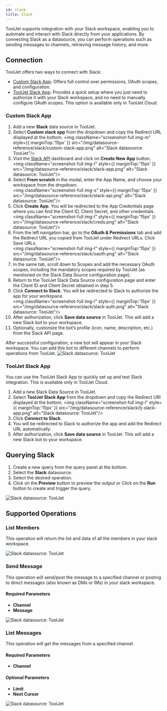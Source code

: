 ```yaml
---
id: slack
title: Slack
---
```


ToolJet supports integration with your Slack workspace, enabling you to automate and interact with Slack directly from your applications. By connecting Slack as a datasource, you can perform operations such as sending messages to channels, retrieving message history, and more.

## Connection

ToolJet offers two ways to connect with Slack:
- [Custom Slack App](#custom-slack-app): Offers full control over permissions, OAuth scopes, and configuration.
- [ToolJet Slack App](#tooljet-slack-app): Provides a quick setup where you just need to authorize it with your Slack workspace, and no need to manually configure OAuth scopes. This option is available only in ToolJet Cloud.

### Custom Slack App

1. Add a new **Slack** data source in ToolJet.
2. Select **Custom slack app** from the dropdown and copy the Redirect URL displayed at the bottom.
    <img className="screenshot-full img-m" style={{ marginTop:'15px' }} src="/img/datasource-reference/slack/custom-slack-app.png" alt="Slack datasource: ToolJet"/>
3. Visit the [Slack API](https://api.slack.com/apps) dashboard and click on **Create New App** button. <br/>
    <img className="screenshot-full img-l" style={{ marginTop:'15px' }} src="/img/datasource-reference/slack/slack-app.png" alt="Slack datasource: ToolJet"/>
4. Select **From scratch** in the modal, enter the App Name, and choose your workspace from the dropdown. <br/>
    <img className="screenshot-full img-s" style={{ marginTop:'15px' }} src="/img/datasource-reference/slack/slack-api.png" alt="Slack datasource: ToolJet"/>
5. Click **Create App**. You will be redirected to the App Credentials page where you can find the Client ID, Client Secret, and other credentials. <br/>
    <img className="screenshot-full img-l" style={{ marginTop:'15px' }} src="/img/datasource-reference/slack/creds.png" alt="Slack datasource: ToolJet"/>
6. From the left navigation bar, go to the **OAuth & Permissions** tab and add the Redirect URL you copied from ToolJet under Redirect URLs. Click Save URLs. <br/>
    <img className="screenshot-full img-l" style={{ marginTop:'15px' }} src="/img/datasource-reference/slack/oauth.png" alt="Slack datasource: ToolJet"/>
7. In the same tab, scroll down to Scopes and add the necessary OAuth scopes, including the mandatory scopes required by ToolJet (as mentioned on the Slack Data Source configuration page).
8. Return to the ToolJet Slack Data Source configuration page and enter the Client ID and Client Secret obtained in step 5.
9. Click **Connect to Slack**. You will be redirected to Slack to authorize the app for your workspace. <br/>
    <img className="screenshot-full img-l" style={{ marginTop:'15px' }} src="/img/datasource-reference/slack/slack-auth.png" alt="Slack datasource: ToolJet"/>
10. After authorization, click **Save data source** in ToolJet. This will add a new Slack bot to your workspace.
11. Optionally, customize the bot’s profile (icon, name, description, etc.) from the Slack API page.

After successful configuration, a new bot will appear in your Slack workspace. You can add this bot to different channels to perform operations from ToolJet.
<img className="screenshot-full img-full" src="/img/datasource-reference/slack/slack.png" alt="Slack datasource: ToolJet"/>

### ToolJet Slack App

You can use the ToolJet Slack App to quickly set up and test Slack integration. This is available only in ToolJet Cloud.

1. Add a new Slack Data Source in ToolJet.
2. Select **ToolJet Slack App** from the dropdown and copy the Redirect URI displayed at the bottom.
    <img className="screenshot-full img-l" style={{ marginTop:'15px' }} src="/img/datasource-reference/slack/tj-slack-app.png" alt="Slack datasource: ToolJet"/>
3. Click **Connect to Slack**.
4. You will be redirected to Slack to authorize the app and add the Redirect URL automatically.
5. After authorization, click **Save data source** in ToolJet. This will add a new Slack bot to your workspace.

## Querying Slack

1. Create a new query from the query panel at the bottom.
2. Select the **Slack** datasource.
3. Select the desired operation.
4. Click on the **Preview** button to preview the output or Click on the **Run** button to create and trigger the query.

<img className="screenshot-full" src="/img/datasource-reference/slack/operations-v2.png" alt="Slack datasource: ToolJet"/>

## Supported Operations

### List Members

This operation will return the list and data of all the members in your slack workspace.

<img className="screenshot-full" src="/img/datasource-reference/slack/listmembers-v3.png" alt="Slack datasource: ToolJet"/>

### Send Message

This operation will send/post the message to a specified channel or posting to direct messages (also known as DMs or IMs) in your slack workspace.

#### Required Parameters
- **Channel**
- **Message**

<img className="screenshot-full" src="/img/datasource-reference/slack/sendmessage-v3.png" alt="Slack datasource: ToolJet"/>

### List Messages

This operation will get the messages from a specified channel.

#### Required Parameters
- **Channel**

#### Optional Parameters
- **Limit**
- **Next Cursor**

<img className="screenshot-full" src="/img/datasource-reference/slack/listmessages-v3.png" alt="Slack datasource: ToolJet"/>